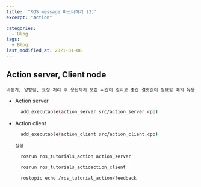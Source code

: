```yaml
---
title:  "ROS message 마스터하기 (3)"
excerpt: "Action"

categories:
  - Blog
tags:
  - Blog
last_modified_at: 2021-01-06
---
```


## Action server, Client node

    비동기, 양방향, 요청 처리 후 응답까지 오랜 시간이 걸리고 중간 결괏값이 필요할 때의 유용

* Action server
  ```bash
    add_executable(action_server src/action_server.cpp)
  ```
    <script src="https://gist.github.com/ericalife/ea57a1fc004ddc1248266b779eb42b24.js"></script>

* Action client
  ```bash
    add_executable(action_client src/action_client.cpp)
  ```
    <script src="https://gist.github.com/ericalife/315cc5ca7f298481c6a40a0e2df4a41b.js"></script>


  `실행`
  ```bash
    rosrun ros_tutorials_action action_server

    rosrun ros_tutorials_actioaction_client

    rostopic echo /ros_tutorial_action/feedback

  ```
  